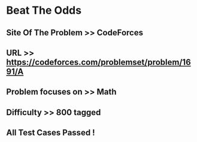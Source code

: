 #   Beat The Odds

## Site Of The Problem >> CodeForces

## URL >> https://codeforces.com/problemset/problem/1691/A

## Problem focuses on >> Math

## Difficulty >> 800 tagged

## All Test Cases Passed !


